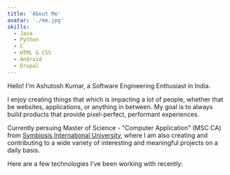 ```yaml
---
title: 'About Me'
avatar: './me.jpg'
skills:
  - Java
  - Python
  - C
  - HTML & CSS
  - Android
  - Drupal
---
```


Hello! I'm Ashutosh Kumar, a Software Engineering Enthusiast in India.

I enjoy creating things that which is impacting a lot of people, whether that be websites, applications, or anything in between. My goal is to always build products that provide pixel-perfect, performant experiences.

Currently persuing Master of Science - "Computer Application" (MSC CA) from [Symbiosis International University](https://www.siu.edu.in/), where I am also creating and contributing to a wide variety of interesting and meaningful projects on a daily basis.

Here are a few technologies I've been working with recently:
